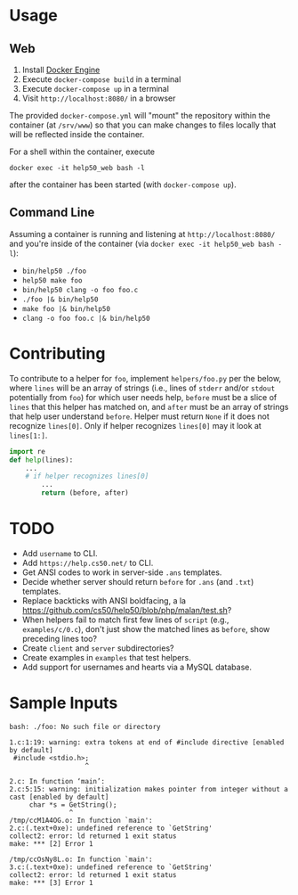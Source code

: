 # Usage

## Web

1. Install [Docker Engine](https://docs.docker.com/engine/installation/)
1. Execute `docker-compose build` in a terminal
1. Execute `docker-compose up` in a terminal
1. Visit `http://localhost:8080/` in a browser

The provided `docker-compose.yml` will "mount" the repository within the container (at `/srv/www`) so that you can make changes to files locally that will be reflected inside the container.

For a shell within the container, execute

```
docker exec -it help50_web bash -l
```

after the container has been started (with `docker-compose up`).

## Command Line

Assuming a container is running and listening at `http://localhost:8080/` and you're inside of the container (via `docker exec -it help50_web bash -l`):

* `bin/help50 ./foo`
* `help50 make foo`
* `bin/help50 clang -o foo foo.c`
* `./foo |& bin/help50`
* `make foo |& bin/help50`
* `clang -o foo foo.c |& bin/help50`

# Contributing

To contribute to a helper for `foo`, implement `helpers/foo.py` per the below, where `lines` will be an array of strings (i.e., lines of `stderr` and/or `stdout` potentially from `foo`) for which user needs help, `before` must be a slice of `lines` that this helper has matched on, and `after` must be an array of strings that help user understand `before`. Helper must return `None` if it does not recognize `lines[0]`. Only if helper recognizes `lines[0]` may it look at `lines[1:]`.

```python
import re
def help(lines):
    ...
    # if helper recognizes lines[0]
        ...
        return (before, after)
```

# TODO

* Add `username` to CLI.
* Add `https://help.cs50.net/` to CLI.
* Get ANSI codes to work in server-side `.ans` templates.
* Decide whether server should return `before` for `.ans` (and `.txt`) templates.
* Replace backticks with ANSI boldfacing, a la https://github.com/cs50/help50/blob/php/malan/test.sh?
* When helpers fail to match first few lines of `script` (e.g., `examples/c/0.c`), don't just show the matched lines as `before`, show preceding lines too?
* Create `client` and `server` subdirectories?
* Create examples in `examples` that test helpers.
* Add support for usernames and hearts via a MySQL database.

# Sample Inputs

```
bash: ./foo: No such file or directory
```

```
1.c:1:19: warning: extra tokens at end of #include directive [enabled by default]
 #include <stdio.h>;
                   ^
```

```
2.c: In function ‘main’:
2.c:5:15: warning: initialization makes pointer from integer without a cast [enabled by default]
     char *s = GetString();
               ^
/tmp/ccM1A4OG.o: In function `main':
2.c:(.text+0xe): undefined reference to `GetString'
collect2: error: ld returned 1 exit status
make: *** [2] Error 1
```

```
/tmp/ccOsNy8L.o: In function `main':
3.c:(.text+0xe): undefined reference to `GetString'
collect2: error: ld returned 1 exit status
make: *** [3] Error 1
```
